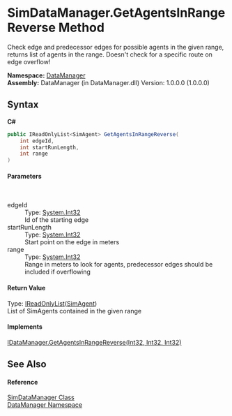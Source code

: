 # SimDataManager.GetAgentsInRangeReverse Method 
 

Check edge and predecessor edges for possible agents in the given range, returns list of agents in the range. Doesn't check for a specific route on edge overflow!

**Namespace:**&nbsp;<a href="699cd2d6-1481-41f2-ef8c-776ba4af1388">DataManager</a><br />**Assembly:**&nbsp;DataManager (in DataManager.dll) Version: 1.0.0.0 (1.0.0.0)

## Syntax

**C#**<br />
``` C#
public IReadOnlyList<SimAgent> GetAgentsInRangeReverse(
	int edgeId,
	int startRunLength,
	int range
)
```


#### Parameters
&nbsp;<dl><dt>edgeId</dt><dd>Type: <a href="http://msdn2.microsoft.com/en-us/library/td2s409d" target="_blank">System.Int32</a><br />Id of the starting edge</dd><dt>startRunLength</dt><dd>Type: <a href="http://msdn2.microsoft.com/en-us/library/td2s409d" target="_blank">System.Int32</a><br />Start point on the edge in meters</dd><dt>range</dt><dd>Type: <a href="http://msdn2.microsoft.com/en-us/library/td2s409d" target="_blank">System.Int32</a><br />Range in meters to look for agents, predecessor edges should be included if overflowing</dd></dl>

#### Return Value
Type: <a href="http://msdn2.microsoft.com/en-us/library/hh192385" target="_blank">IReadOnlyList</a>(<a href="ededd7bc-9c9e-b6d3-2830-db490e657f72">SimAgent</a>)<br />List of SimAgents contained in the given range

#### Implements
<a href="e56cb201-0f43-56d6-41cb-c8eed6130dc8">IDataManager.GetAgentsInRangeReverse(Int32, Int32, Int32)</a><br />

## See Also


#### Reference
<a href="c932baac-c60b-aa6f-f5c0-a68d804542cd">SimDataManager Class</a><br /><a href="699cd2d6-1481-41f2-ef8c-776ba4af1388">DataManager Namespace</a><br />